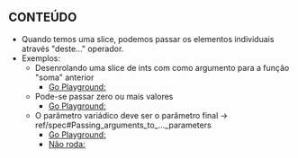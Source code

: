 ## CONTEÚDO

- Quando temos uma slice, podemos passar os elementos individuais através "deste..." operador.
- Exemplos:
    - Desenrolando uma slice de ints com como argumento para a função "soma" anterior
        - [Go Playground: ](https://play.golang.org/p/k8O3__8UDa)
    - Pode-se passar zero ou mais valores
        - [Go Playground: ](https://play.golang.org/p/C238I9n7Vs)
    - O parâmetro variádico deve ser o parâmetro final → ref/spec#Passing_arguments_to_..._parameters
        - [Go Playground: ](https://play.golang.org/p/8wc2TA9xH_)
        - [Não roda: ](https://play.golang.org/p/2qTAnLWfgB)
